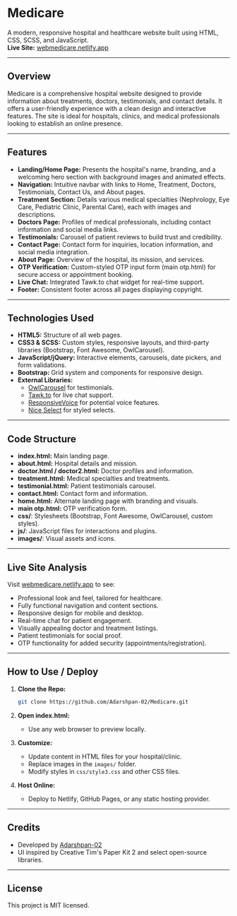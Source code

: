 # Medicare

A modern, responsive hospital and healthcare website built using HTML, CSS, SCSS, and JavaScript.  
**Live Site:** [webmedicare.netlify.app](https://webmedicare.netlify.app/)

---

## Overview

Medicare is a comprehensive hospital website designed to provide information about treatments, doctors, testimonials, and contact details. It offers a user-friendly experience with a clean design and interactive features. The site is ideal for hospitals, clinics, and medical professionals looking to establish an online presence.

---

## Features

- **Landing/Home Page:** Presents the hospital's name, branding, and a welcoming hero section with background images and animated effects.
- **Navigation:** Intuitive navbar with links to Home, Treatment, Doctors, Testimonials, Contact Us, and About pages.
- **Treatment Section:** Details various medical specialties (Nephrology, Eye Care, Pediatric Clinic, Parental Care), each with images and descriptions.
- **Doctors Page:** Profiles of medical professionals, including contact information and social media links.
- **Testimonials:** Carousel of patient reviews to build trust and credibility.
- **Contact Page:** Contact form for inquiries, location information, and social media integration.
- **About Page:** Overview of the hospital, its mission, and services.
- **OTP Verification:** Custom-styled OTP input form (main otp.html) for secure access or appointment booking.
- **Live Chat:** Integrated Tawk.to chat widget for real-time support.
- **Footer:** Consistent footer across all pages displaying copyright.

---

## Technologies Used

- **HTML5:** Structure of all web pages.
- **CSS3 & SCSS:** Custom styles, responsive layouts, and third-party libraries (Bootstrap, Font Awesome, OwlCarousel).
- **JavaScript/jQuery:** Interactive elements, carousels, date pickers, and form validations.
- **Bootstrap:** Grid system and components for responsive design.
- **External Libraries:**
  - [OwlCarousel](https://owlcarousel2.github.io/OwlCarousel2/) for testimonials.
  - [Tawk.to](https://www.tawk.to/) for live chat support.
  - [ResponsiveVoice](https://responsivevoice.org/) for potential voice features.
  - [Nice Select](https://hernansartorio.com/jquery-nice-select/) for styled selects.

---

## Code Structure

- **index.html:** Main landing page.
- **about.html:** Hospital details and mission.
- **doctor.html / doctor2.html:** Doctor profiles and information.
- **treatment.html:** Medical specialties and treatments.
- **testimonial.html:** Patient testimonials carousel.
- **contact.html:** Contact form and information.
- **home.html:** Alternate landing page with branding and visuals.
- **main otp.html:** OTP verification form.
- **css/**: Stylesheets (Bootstrap, Font Awesome, OwlCarousel, custom styles).
- **js/**: JavaScript files for interactions and plugins.
- **images/**: Visual assets and icons.

---

## Live Site Analysis

Visit [webmedicare.netlify.app](https://webmedicare.netlify.app/) to see:

- Professional look and feel, tailored for healthcare.
- Fully functional navigation and content sections.
- Responsive design for mobile and desktop.
- Real-time chat for patient engagement.
- Visually appealing doctor and treatment listings.
- Patient testimonials for social proof.
- OTP functionality for added security (appointments/registration).

---

## How to Use / Deploy

1. **Clone the Repo:**
   ```bash
   git clone https://github.com/Adarshpan-02/Medicare.git
   ```

2. **Open index.html:**
   - Use any web browser to preview locally.

3. **Customize:**
   - Update content in HTML files for your hospital/clinic.
   - Replace images in the `images/` folder.
   - Modify styles in `css/style3.css` and other CSS files.

4. **Host Online:**
   - Deploy to Netlify, GitHub Pages, or any static hosting provider.

---

## Credits

- Developed by [Adarshpan-02](https://github.com/Adarshpan-02)
- UI inspired by Creative Tim's Paper Kit 2 and select open-source libraries.

---

## License

This project is MIT licensed.